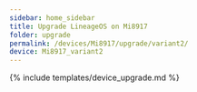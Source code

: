 ```yaml
---
sidebar: home_sidebar
title: Upgrade LineageOS on Mi8917
folder: upgrade
permalink: /devices/Mi8917/upgrade/variant2/
device: Mi8917_variant2
---
```

{% include templates/device_upgrade.md %}
